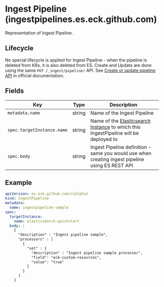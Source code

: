 # Ingest Pipeline (ingestpipelines.es.eck.github.com)

Representation of Ingest Pipeline.

## Lifecycle

No special lifecycle is applied for Ingest Pipeline - when the pipeline
is deleted from K8s, it is also deleted from ES.
Create and Update are done using the same `PUT /_ingest/pipeline/` API.
See [Create or update pipeline API](https://www.elastic.co/guide/en/elasticsearch/reference/current/put-pipeline-api.html)
in official documentation.

## Fields

| Key                       | Type   | Description                                                                                     |
|---------------------------|--------|-------------------------------------------------------------------------------------------------|
| `metadata.name`           | string | Name of the Ingest Pipeline                                                                     |
| `spec.targetInstance.name`| string | Name of the [Elasticsearch Instance](cr_elasticsearch_instance.md) to which this IngestPipeline will be deployed to |
| `spec.body`               | string | Ingest Pipeline definition - same you would use when creating ingest pipeline using ES REST API |

## Example

```yaml
apiVersion: es.eck.github.com/v1alpha1
kind: IngestPipeline
metadata:
  name: ingestpipeline-sample
spec:
  targetInstance:
    name: elasticsearch-quickstart
  body: |
    {
      "description" : "Ingest pipeline sample",
      "processors" : [
        {
          "set" : {
            "description" : "Ingest pipeline sample processor",
            "field": "eck-custom-resources",
            "value": "true"
          }
        }
      ]
    }
```
